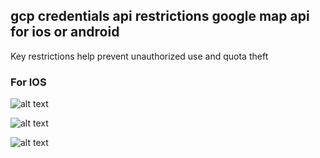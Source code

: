 ## gcp credentials api restrictions google map api for ios or android
Key restrictions help prevent unauthorized use and quota theft

### For IOS
![alt text](https://i.imgur.com/qWIOaRW.png)

![alt text](https://i.imgur.com/vTKWsZU.png)

![alt text](https://i.imgur.com/uQo4eqt.png)
